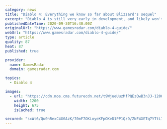 ```yaml
---
category: news
title: "Diablo 4: Everything we know so far about Blizzard's sequel"
excerpt: "Diablo 4 is still very early in development, and likely won't release for years, but we already know quite a bit about Blizzard's dungeon-crawler thanks to substantive dev updates released every ..."
publishedDateTime: 2020-09-30T16:40:00Z
originalUrl: "https://www.gamesradar.com/diablo-4-guide/"
webUrl: "https://www.gamesradar.com/diablo-4-guide/"
type: article
quality: 87
heat: 87
published: true

provider:
  name: GamesRadar
  domain: gamesradar.com

topics:
  - Diablo 4

images:
  - url: "https://cdn.mos.cms.futurecdn.net/t9WjueUuzMfPQEzQwB3nJJ-1200-80.jpg"
    width: 1200
    height: 675
    isCached: true

secured: "sxWt6/Qu0hRexC4G0AzK/70mF7OKLoyeKFpOKeD1PP1Qz9/ZNF4XETq7YTtLI9HJ1nV3oMiuVdJdMH10pzTMGQmkwVKR8Ad6yrP8sMvCxdiMxidzEizEG+obiBxaTtADoHwZ+DxkuHv9kqhmBME+MXpOOci+eBXayQjqct7G3T+EhZ1JKRWHaTLqLhmCQM0OkGD42WMNEtYfx1mY93kN4H6IqkBWLDzrGnvTv6lmBw7kn5HRybKewvjjh9SPw1Bp8P1ypfBomtc1PZE///gDFc3Si79ngmCfPaZXnL082iXjgQnd6RvDdtoARbgCt+iGpdlmm1P3SzWdxzKEXTkLhiq+zU5FzRGl4hri2nWk3vk=;/pPr74ejYPvMKY38hTbemQ=="
---
```


